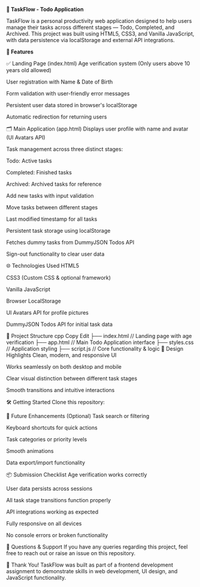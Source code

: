 **📝 TaskFlow - Todo Application**

TaskFlow is a personal productivity web application designed to help users manage their tasks across different stages — Todo, Completed, and Archived. This project was built using HTML5, CSS3, and Vanilla JavaScript, with data persistence via localStorage and external API integrations.

**🚀 Features**

✅ Landing Page (index.html)
Age verification system (Only users above 10 years old allowed)

User registration with Name & Date of Birth

Form validation with user-friendly error messages

Persistent user data stored in browser's localStorage

Automatic redirection for returning users

🗂️ Main Application (app.html)
Displays user profile with name and avatar (UI Avatars API)

Task management across three distinct stages:

Todo: Active tasks

Completed: Finished tasks

Archived: Archived tasks for reference

Add new tasks with input validation

Move tasks between different stages

Last modified timestamp for all tasks

Persistent task storage using localStorage

Fetches dummy tasks from DummyJSON Todos API

Sign-out functionality to clear user data

🌐 Technologies Used
HTML5

CSS3 (Custom CSS & optional framework)

Vanilla JavaScript

Browser LocalStorage

UI Avatars API for profile pictures

DummyJSON Todos API for initial task data

📁 Project Structure
cpp
Copy
Edit
├── index.html       // Landing page with age verification
├── app.html         // Main Todo Application interface
├── styles.css       // Application styling
├── script.js        // Core functionality & logic
🎨 Design Highlights
Clean, modern, and responsive UI

Works seamlessly on both desktop and mobile

Clear visual distinction between different task stages

Smooth transitions and intuitive interactions

🛠️ Getting Started
Clone this repository:


📝 Future Enhancements (Optional)
Task search or filtering

Keyboard shortcuts for quick actions

Task categories or priority levels

Smooth animations

Data export/import functionality

📦 Submission Checklist
 Age verification works correctly

 User data persists across sessions

 All task stage transitions function properly

 API integrations working as expected

 Fully responsive on all devices

 No console errors or broken functionality

📧 Questions & Support
If you have any queries regarding this project, feel free to reach out or raise an issue on this repository.

🎉 Thank You!
TaskFlow was built as part of a frontend development assignment to demonstrate skills in web development, UI design, and JavaScript functionality.
